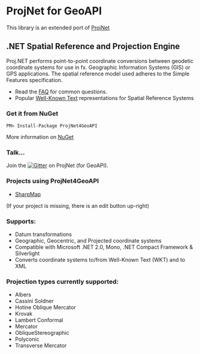 # ProjNet for GeoAPI
This library is an extended port of [ProjNet](http://projnet.codeplex.com)
## .NET Spatial Reference and Projection Engine
Proj.NET performs point-to-point coordinate conversions between geodetic coordinate systems for use in fx. Geographic Information Systems (GIS) or GPS applications. The spatial reference model used adheres to the Simple Features specification.
* Read the [FAQ](http://projnet.codeplex.com/wikipage?title=FAQ&referringTitle=Home) for common questions.
* Popular [Well-Known Text](http://projnet.codeplex.com/wikipage?title=CommonWellKnownText&referringTitle=Home) representations for Spatial Reference Systems

### Get it from NuGet
`PM> Install-Package ProjNet4GeoAPI`

More information on [NuGet](https://www.nuget.org/packages/ProjNet4GeoAPI)

### Talk...
Join the [![Gitter](https://img.shields.io/gitter/room/TechnologyAdvice/Stardust.svg)](https://gitter.im/NetTopologySuite/ProjNet4GeoAPI) on ProjNet (for GeoAPI).


### Projects using ProjNet4GeoAPI
* [SharpMap](https://sharpmap.codeplex.com)

(If your project is missing, there is an edit button up-right)

### Supports:
* Datum transformations
* Geographic, Geocentric, and Projected coordinate systems
* Compatible with Microsoft .NET 2.0, Mono, .NET Compact Framework & Silverlight
* Converts coordinate systems to/from Well-Known Text (WKT) and to XML

### Projection types currently supported:
* Albers
* Cassini Soldner
* Hotine Oblique Mercator
* Krovak
* Lambert Conformal
* Mercator
* ObliqueStereographic
* Polyconic
* Transverse Mercator
 

